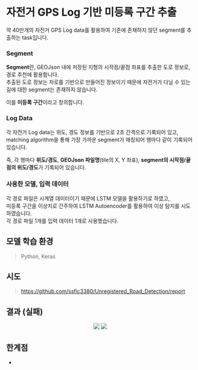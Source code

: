 # 자전거 GPS Log 기반 미등록 구간 추출
약 40만개의 자전거 GPS Log data를 활용하여 기존에 존재하지 않던 segment를 추출하는 task입니다.  

### Segment
**Segment**란, GEOJson 내에 저장된 지형의 시작점/끝점 좌표를 추출한 도로 정보로, 경로 추천에 활용합니다.  
추출된 도로 정보는 차로를 기반으로 만들어진 정보이기 때문에 자전거가 다닐 수 있는 길에 대한 segment는 존재하지 않습니다.  
  
이를 **미등록 구간**이라고 정의합니다.  

### Log Data
각 자전거 Log data는 위도, 경도 정보를 기반으로 2초 간격으로 기록되어 있고,  
matching algorithm을 통해 가장 가까운 segment가 매칭되어 행마다 같이 기록되어 있습니다.  
  
즉, 각 행마다 **위도/경도**, **GEOJson 파일명**(tile의 X, Y 좌표), **segment의 시작점/끝점의 위도/경도**가 기록되어 있습니다.  

### 사용한 모델, 입력 데이터
각 경로 파일은 시계열 데이터이기 때문에 LSTM 모델을 활용하기로 하였고,  
미등록 구간을 이상치로 간주하여 LSTM Autoencoder를 활용하여 이상 탐지를 시도하였습니다.  
각 경로 파일 1개를 입력 데이터 1개로 사용했습니다.

## 모델 학습 환경
> Python, Keras

## 시도 
> https://github.com/ssfic3380/Unregistered_Road_Detection/report

## 결과 (실패)
<p align="center">
  <img src="./report/original.png">
  <img src="./report/restored.png">
</p>

## 한계점
* 
